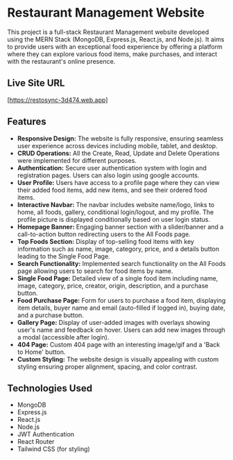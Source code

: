 # Restaurant Management Website

This project is a full-stack Restaurant Management website developed using the MERN Stack (MongoDB, Express.js, React.js, and Node.js). It aims to provide users with an exceptional food experience by offering a platform where they can explore various food items, make purchases, and interact with the restaurant's online presence.

## Live Site URL
[https://restosync-3d474.web.app]

## Features
- **Responsive Design:** The website is fully responsive, ensuring seamless user experience across devices including mobile, tablet, and desktop.
- **CRUD Operations:** All the Create, Read, Update and Delete Operations were implemented for different purposes.
- **Authentication:** Secure user authentication system with login and registration pages. Users can also login using google accounts.
- **User Profile:** Users have access to a profile page where they can view their added food items, add new items, and see their ordered food items.
- **Interactive Navbar:** The navbar includes website name/logo, links to home, all foods, gallery, conditional login/logout, and my profile. The profile picture is displayed conditionally based on user login status.
- **Homepage Banner:** Engaging banner section with a slider/banner and a call-to-action button redirecting users to the All Foods page.
- **Top Foods Section:** Display of top-selling food items with key information such as name, image, category, price, and a details button leading to the Single Food Page.
- **Search Functionality:** Implemented search functionality on the All Foods page allowing users to search for food items by name.
- **Single Food Page:** Detailed view of a single food item including name, image, category, price, creator, origin, description, and a purchase button.
- **Food Purchase Page:** Form for users to purchase a food item, displaying item details, buyer name and email (auto-filled if logged in), buying date, and a purchase button.
- **Gallery Page:** Display of user-added images with overlays showing user's name and feedback on hover. Users can add new images through a modal (accessible after login).
- **404 Page:** Custom 404 page with an interesting image/gif and a 'Back to Home' button.
- **Custom Styling:** The website design is visually appealing with custom styling ensuring proper alignment, spacing, and color contrast.



## Technologies Used
- MongoDB
- Express.js
- React.js
- Node.js
- JWT Authentication
- React Router
- Tailwind CSS (for styling)



